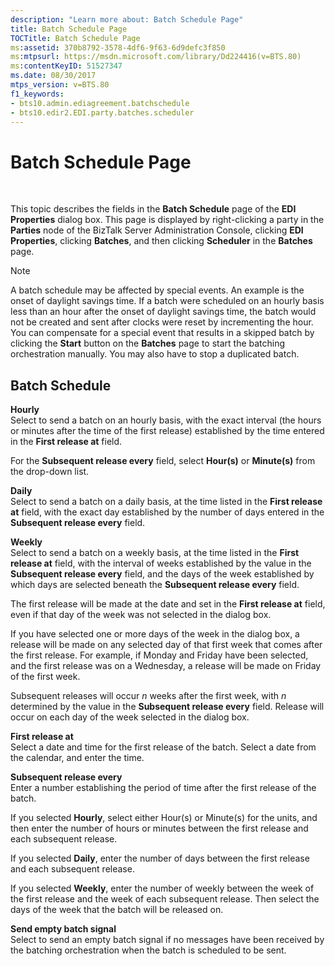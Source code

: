 ```yaml
---
description: "Learn more about: Batch Schedule Page"
title: Batch Schedule Page
TOCTitle: Batch Schedule Page
ms:assetid: 370b8792-3578-4df6-9f63-6d9defc3f850
ms:mtpsurl: https://msdn.microsoft.com/library/Dd224416(v=BTS.80)
ms:contentKeyID: 51527347
ms.date: 08/30/2017
mtps_version: v=BTS.80
f1_keywords:
- bts10.admin.ediagreement.batchschedule
- bts10.edir2.EDI.party.batches.scheduler
---
```


# Batch Schedule Page

 

This topic describes the fields in the **Batch Schedule** page of the **EDI Properties** dialog box. This page is displayed by right-clicking a party in the **Parties** node of the BizTalk Server Administration Console, clicking **EDI Properties**, clicking **Batches**, and then clicking **Scheduler** in the **Batches** page.


> [!NOTE]
> <P>A batch schedule may be affected by special events. An example is the onset of daylight savings time. If a batch were scheduled on an hourly basis less than an hour after the onset of daylight savings time, the batch would not be created and sent after clocks were reset by incrementing the hour. You can compensate for a special event that results in a skipped batch by clicking the <STRONG>Start</STRONG> button on the <STRONG>Batches</STRONG> page to start the batching orchestration manually. You may also have to stop a duplicated batch.</P>



## Batch Schedule

**Hourly**  
Select to send a batch on an hourly basis, with the exact interval (the hours or minutes after the time of the first release) established by the time entered in the **First release at** field.

For the **Subsequent release every** field, select **Hour(s)** or **Minute(s)** from the drop-down list.

**Daily**  
Select to send a batch on a daily basis, at the time listed in the **First release at** field, with the exact day established by the number of days entered in the **Subsequent release every** field.

**Weekly**  
Select to send a batch on a weekly basis, at the time listed in the **First release at** field, with the interval of weeks established by the value in the **Subsequent release every** field, and the days of the week established by which days are selected beneath the **Subsequent release every** field.

The first release will be made at the date and set in the **First release at** field, even if that day of the week was not selected in the dialog box.

If you have selected one or more days of the week in the dialog box, a release will be made on any selected day of that first week that comes after the first release. For example, if Monday and Friday have been selected, and the first release was on a Wednesday, a release will be made on Friday of the first week.

Subsequent releases will occur *n* weeks after the first week, with *n* determined by the value in the **Subsequent release every** field. Release will occur on each day of the week selected in the dialog box.

**First release at**  
Select a date and time for the first release of the batch. Select a date from the calendar, and enter the time.

**Subsequent release every**  
Enter a number establishing the period of time after the first release of the batch.

If you selected **Hourly**, select either Hour(s) or Minute(s) for the units, and then enter the number of hours or minutes between the first release and each subsequent release.

If you selected **Daily**, enter the number of days between the first release and each subsequent release.

If you selected **Weekly**, enter the number of weekly between the week of the first release and the week of each subsequent release. Then select the days of the week that the batch will be released on.

**Send empty batch signal**  
Select to send an empty batch signal if no messages have been received by the batching orchestration when the batch is scheduled to be sent.

